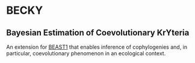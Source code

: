 # BECKY
## Bayesian Estimation of Coevolutionary KrYteria

An extension for [BEAST1](http://beast.bio.ed.ac.uk/) that enables inference of cophylogenies and, in particular, coevolutionary phenomenon in an ecological context.

